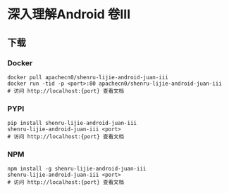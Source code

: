 # 深入理解Android 卷III

## 下载

### Docker

```
docker pull apachecn0/shenru-lijie-android-juan-iii
docker run -tid -p <port>:80 apachecn0/shenru-lijie-android-juan-iii
# 访问 http://localhost:{port} 查看文档
```

### PYPI

```
pip install shenru-lijie-android-juan-iii
shenru-lijie-android-juan-iii <port>
# 访问 http://localhost:{port} 查看文档
```

### NPM

```
npm install -g shenru-lijie-android-juan-iii
shenru-lijie-android-juan-iii <port>
# 访问 http://localhost:{port} 查看文档
```